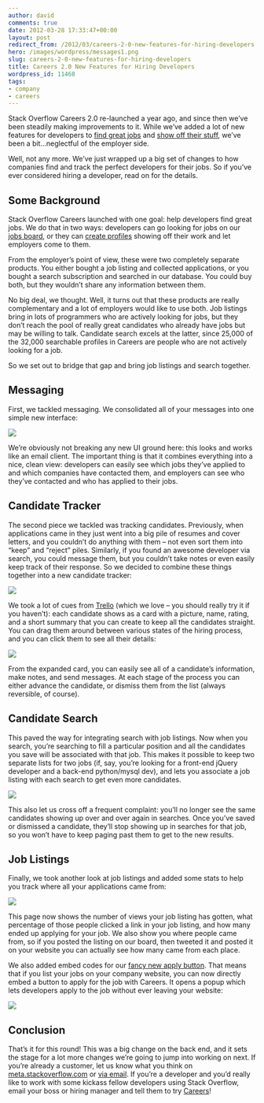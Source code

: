 ```yaml
---
author: david
comments: true
date: 2012-03-28 17:33:47+00:00
layout: post
redirect_from: /2012/03/careers-2-0-new-features-for-hiring-developers
hero: /images/wordpress/messages1.png
slug: careers-2-0-new-features-for-hiring-developers
title: Careers 2.0 New Features for Hiring Developers
wordpress_id: 11468
tags:
- company
- careers
---
```


Stack Overflow Careers 2.0 re-launched a year ago, and since then we’ve been steadily making improvements to it. While we’ve added a lot of new features for developers to [find great jobs](http://blog.stackoverflow.com/2012/03/enterprise-vs-consumer-development/) and [show off their stuff](http://blog.stackoverflow.com/2011/06/codeplex-and-other-gateway-drugs/), we’ve been a bit…neglectful of the employer side.

Well, not any more. We’ve just wrapped up a big set of changes to how companies find and track the perfect developers for their jobs. So if you’ve ever considered hiring a developer, read on for the details.


## Some Background


Stack Overflow Careers launched with one goal: help developers find great jobs. We do that in two ways: developers can go looking for jobs on our [jobs board](http://careers.stackoverflow.com/jobs), or they can [create profiles](http://careers.stackoverflow.com/cv/get-one) showing off their work and let employers come to them.

From the employer’s point of view, these were two completely separate products. You either bought a job listing and collected applications, or you bought a search subscription and searched in our database. You could buy both, but they wouldn’t share any information between them.

No big deal, we thought. Well, it turns out that these products are really complementary and a lot of employers would like to use both. Job listings bring in lots of programmers who are actively looking for jobs, but they don’t reach the pool of really great candidates who already have jobs but may be willing to talk. Candidate search excels at the latter, since 25,000 of the 32,000 searchable profiles in Careers are people who are not actively looking for a job.

So we set out to bridge that gap and bring job listings and search together.


## Messaging


First, we tackled messaging. We consolidated all of your messages into one simple new interface:



![](/blog/images/wordpress/messages1.png)

We’re obviously not breaking any new UI ground here: this looks and works like an email client. The important thing is that it combines everything into a nice, clean view: developers can easily see which jobs they’ve applied to and which companies have contacted them, and employers can see who they’ve contacted and who has applied to their jobs.


## Candidate Tracker


The second piece we tackled was tracking candidates. Previously, when applications came in they just went into a big pile of resumes and cover letters, and you couldn’t do anything with them – not even sort them into “keep” and “reject” piles. Similarly, if you found an awesome developer via search, you could message them, but you couldn’t take notes or even easily keep track of their response. So we decided to combine these things together into a new candidate tracker:

![](/blog/images/wordpress/candidate-tracker.png)

We took a lot of cues from [Trello](http://trello.com/) (which we love – you should really try it if you haven’t): each candidate shows as a card with a picture, name, rating, and a short summary that you can create to keep all the candidates straight. You can drag them around between various states of the hiring process, and you can click them to see all their details:

![](/blog/images/wordpress/popup.png)

From the expanded card, you can easily see all of a candidate’s information, make notes, and send messages. At each stage of the process you can either advance the candidate, or dismiss them from the list (always reversible, of course).


## Candidate Search


This paved the way for integrating search with job listings. Now when you search, you’re searching to fill a particular position and all the candidates you save will be associated with that job. This makes it possible to keep two separate lists for two jobs (if, say, you’re looking for a front-end jQuery developer and a back-end python/mysql dev), and lets you associate a job listing with each search to get even more candidates.

![](/blog/images/wordpress/search.png)

This also let us cross off a frequent complaint: you’ll no longer see the same candidates showing up over and over again in searches. Once you’ve saved or dismissed a candidate, they’ll stop showing up in searches for that job, so you won’t have to keep paging past them to get to the new results.


## Job Listings


Finally, we took another look at job listings and added some stats to help you track where all your applications came from:

![](/blog/images/wordpress/listing.png)

This page now shows the number of views your job listing has gotten, what percentage of those people clicked a link in your job listing, and how many ended up applying for your job. We also show you where people came from, so if you posted the listing on our board, then tweeted it and posted it on your website you can actually see how many came from each place.

We also added embed codes for our [fancy new apply button](http://blog.stackoverflow.com/2012/03/enterprise-vs-consumer-development/). That means that if you list your jobs on your company website, you can now directly embed a button to apply for the job with Careers. It opens a popup which lets developers apply to the job without ever leaving your website:

![](/blog/images/wordpress/apply-popup.png)


## Conclusion


That’s it for this round! This was a big change on the back end, and it sets the stage for a lot more changes we’re going to jump into working on next. If you’re already a customer, let us know what you think on [meta.stackoverflow.com](http://meta.stackoverflow.com) or [via email](mailto:careers@stackoverflow.com). If you’re a developer and you’d really like to work with some kickass fellow developers using Stack Overflow, email your boss or hiring manager and tell them to try [Careers](http://careers.stackoverflow.com/)!


